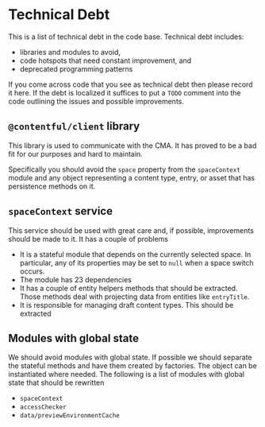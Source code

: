 # Technical Debt

This is a list of technical debt in the code base. Technical debt includes:
* libraries and modules to avoid,
* code hotspots that need constant improvement, and
* deprecated programming patterns

If you come across code that you see as technical debt then please record it
here. If the debt is localized it suffices to put a `TODO` comment into the code
outlining the issues and possible improvements.

## `@contentful/client` library

This library is used to communicate with the CMA. It has proved to be a bad fit
for our purposes and hard to maintain.

Specifically you should avoid the `space` property from the `spaceContext`
module and any object representing a content type, entry, or asset that has
persistence methods on it.

## `spaceContext` service

This service should be used with great care and, if possible, improvements
should be made to it. It has a couple of problems

* It is a stateful module that depends on the currently selected space. In
  particular, any of its properties may be set to `null` when a space switch
  occurs.
* The module has 23 dependencies
* It has a couple of entity helpers methods that should be extracted. Those
  methods deal with projecting data from entities like `entryTitle`.
* It is responsible for managing draft content types. This should be extracted

## Modules with global state

We should avoid modules with global state. If possible we should separate the
stateful methods and have them created by factories. The object can be
instantiated where needed. The following is a list of modules with global state
that should be rewritten

* `spaceContext`
* `accessChecker`
* `data/previewEnvironmentCache`
